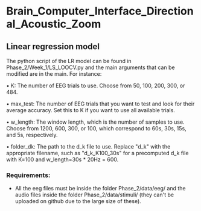 # Brain_Computer_Interface_Directional_Acoustic_Zoom

## Linear regression model

The python script of the LR model can be found in Phase_2/Week_1/LS_LOOCV.py and the main arguments that can be modified are in the main. For instance:

• K: The number of EEG trials to use. Choose from 50, 100, 200, 300, or 484.

• max_test: The number of EEG trials that you want to test and look for their average accuracy. Set this to K if you want to use all available trials.

• w_length: The window length, which is the number of samples to use. Choose from 1200, 600, 300, or 100, which correspond to 60s, 30s, 15s, and 5s, respectively.

• folder_dk: The path to the d_k file to use. Replace "d_k" with the appropriate filename, such as "d_k_K100_30s" for a precomputed d_k file with K=100 and w_length=30s * 20Hz = 600.

### Requirements:

- All the eeg files must be inside the folder Phase_2/data/eeg/ and the audio files inside the folder Phase_2/data/stimuli/ (they can't be uploaded on github due to the large size of these).
